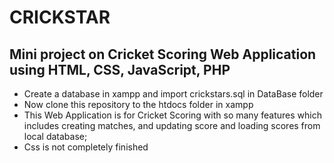 # CRICKSTAR
## Mini project on Cricket Scoring Web Application using HTML, CSS, JavaScript, PHP
- Create a database in xampp and import crickstars.sql in DataBase folder
- Now clone this repository to the htdocs folder in xampp
- This Web Application is for Cricket Scoring with so many features which includes creating matches, and updating score and loading scores from local database;
- Css is not completely finished
